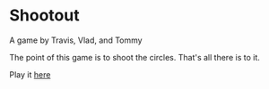 # Shootout

A game by Travis, Vlad, and Tommy


The point of this game is to shoot the circles. That's all there is to it.

Play it [here](http://www.travisneufeld.com/shootout-game-test/)
